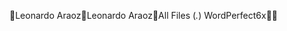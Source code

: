 Leonardo Araoz                                        L e o n a r d o   A r a o z    A l l   F i l e s   ( * . * )  W o r d P e r f e c t 6 x               